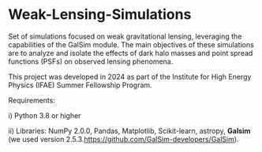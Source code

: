 # Weak-Lensing-Simulations
Set of simulations focused on weak gravitational lensing, leveraging the capabilities of the GalSim module. The main objectives of these simulations are to analyze and isolate the effects of dark halo masses and point spread functions (PSFs) on observed lensing phenomena.

This project was developed in 2024 as part of the Institute for High Energy Physics (IFAE) Summer Fellowship Program.

Requirements:

i) Python 3.8 or higher

ii) Libraries: NumPy 2.0.0, Pandas, Matplotlib, Scikit-learn, astropy, **Galsim** (we used version 2.5.3.https://github.com/GalSim-developers/GalSim). 



